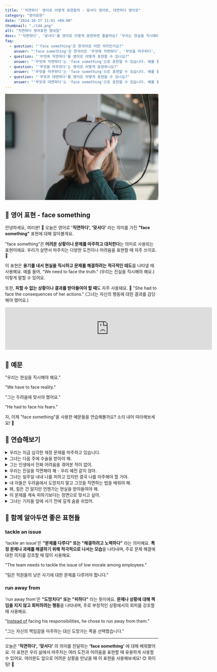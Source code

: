 ```yaml
---
title: "'직면하다' 영어로 어떻게 표현할까 - 맞서다 영어로, 대면하다 영어로"
category: "영어표현"
date: "2024-10-27 11:01 +09:00"
thumbnail: "./144.png"
alt: "직면하다 영어표현 썸네일"
desc: "'직면하다', '맞서다'를 영어로 어떻게 표현하면 좋을까요? '우리는 현실을 직시해야 해요.', '그는 두려움에 맞서야 했어요.' 등을 영어로 표현하는 법을 배워봅시다. 다양한 예문을 통해서 연습하고 본인의 표현으로 만들어 보세요."
faq:
  - question: "'face something'은 한국어로 어떤 의미인가요?"
    answer: "'face something'은 한국어로 '무엇에 직면하다', '무엇을 마주하다', '무엇과 대면하다' 등의 의미로 해석될 수 있습니다. 이는 어려운 상황이나 도전과 마주할 때 사용하는 표현입니다."
  - question: "'무엇에 직면하다'를 영어로 어떻게 표현할 수 있나요?"
    answer: "'무엇에 직면하다'는 'face something'으로 표현할 수 있습니다. 예를 들어, '우리는 어려운 결정에 직면하고 있다'는 'We are facing a difficult decision'로 말할 수 있습니다."
  - question: "'무엇을 마주하다'는 영어로 어떻게 표현하나요?"
    answer: "'무엇을 마주하다'는 'face something'으로 표현할 수 있습니다. 예를 들어, '그는 자신의 두려움과 마주해야 했다'는 'He had to face his fears'로 말할 수 있습니다."
  - question: "'무엇과 대면하다'를 영어로 어떻게 표현할 수 있나요?"
    answer: "'무엇과 대면하다'는 'face something'으로 표현할 수 있습니다. 예를 들어, '우리는 과거의 문제와 대면해야 한다'는 'We need to face the issues of the past'로 표현할 수 있습니다."
---
```


![오큘러스 VR기기를 착용한 여성](./144-1.jpg)

## 🌟 영어 표현 - face something

안녕하세요, 여러분! 👋 오늘은 영어로 **'직면하다', '맞서다'** 라는 의미를 가진 **"face something"** 표현에 대해 알아볼게요.

"face something"은 **어려운 상황이나 문제를 마주하고 대처한다**는 의미로 사용되는 표현이에요. 우리가 살면서 마주치는 다양한 도전이나 어려움을 표현할 때 자주 쓰이죠. 💪

이 표현은 **용기를 내서 현실을 직시하고 문제를 해결하려는 적극적인 태도**를 나타낼 때 사용해요. 예를 들어, "We need to face the truth." (우리는 진실을 직시해야 해요.) 이렇게 말할 수 있어요.

또한, **피할 수 없는 상황이나 결과를 받아들여야 할 때**도 자주 사용돼요. 🎯 "She had to face the consequences of her actions." (그녀는 자신의 행동에 대한 결과를 감당해야 했어요.)

<iframe src="https://ads-partners.coupang.com/widgets.html?id=819055&template=carousel&trackingCode=AF7855282&subId=&width=680&height=140&tsource=" width="680" height="140" frameborder="0" scrolling="no" referrerpolicy="unsafe-url" browsingtopics></iframe>

## 📖 예문

"우리는 현실을 직시해야 해요."

"We have to face reality."

"그는 두려움에 맞서야 했어요."

"He had to face his fears."

자, 이제 "face something"을 사용한 예문들을 연습해볼까요? 소리 내어 따라해보세요! 🚀

## 💬 연습해보기

<details>
<summary>우리는 지금 심각한 재정 문제를 마주하고 있습니다.</summary>
<span>We're facing some <a href="/blog/in-english/146.serious/">serious</a> financial problems right now.</span>
</details>

<details>
<summary>그녀는 다음 주에 수술을 받아야 해.</summary>
<span>She's facing surgery next week.</span>
</details>

<details>
<summary>그는 인생에서 진짜 어려움을 겪어본 적이 없어.</summary>
<span>He's never had to face real hardship in his life.</span>
</details>

<details>
<summary>우리는 진실을 직면해야 해 - 우리 예전 같지 않아.</summary>
<span>We need to face the truth - our relationship isn't working anymore.</span>
</details>

<details>
<summary>그녀는 일주일 내내 나를 피하고 있지만 결국 나를 마주해야 할 거야.</summary>
<span>She's been avoiding me all week, but eventually she'll have to face me.</span>
</details>

<details>
<summary>내 아들은 두려움에서 도망치지 말고 그것을 직면하는 법을 배워야 해.</summary>
<span>My son needs to learn how to face his fears instead of running away from them.</span>
</details>

<details>
<summary>봐, 힘든 건 알지만 언젠가는 현실을 받아들여야 해.</summary>
<span>Look, I know it's <a href="/blog/in-english/183.tough/">tough</a>, but you've got to face reality at some point.</span>
</details>

<details>
<summary>이 문제를 계속 피하기보다는 정면으로 맞서고 싶어.</summary>
<span>I'd rather face this problem [head-on](/blog/in-english/147.head-on/) than keep avoiding it.</span>
</details>

<details>
<summary>그녀는 기자들 앞에 서기 전에 깊게 숨을 쉬었어.</summary>
<span>She took a deep breath before facing the crowd of reporters.</span>
</details>

## 🤝 함께 알아두면 좋은 표현들

### tackle an issue

'tackle an issue'은 **"문제를 다루다" 또는 "해결하려고 노력하다"** 라는 의미예요. **특정 문제나 과제를 해결하기 위해 적극적으로 나서는 모습**을 나타내며, 주로 문제 해결에 대한 의지를 강조할 때 많이 사용해요.

"The team needs to tackle the issue of low morale among employees."

"팀은 직원들의 낮은 사기에 대한 문제를 다루어야 합니다."

### run away from

'run away from'은 **"도망치다" 또는 "피하다"** 라는 뜻이에요. **문제나 상황에 대해 책임을 지지 않고 회피하려는 행동**을 나타내며, 주로 부정적인 상황에서의 회피를 강조할 때 사용해요.

"[Instead of](/blog/in-english/169.instead-of/) facing his responsibilities, he chose to run away from them."

"그는 자신의 책임감을 마주하는 대신 도망가는 쪽을 선택했습니다."

---

오늘은 **'직면하다', '맞서다'** 의 의미를 전달하는 **'face something'** 에 대해 배워봤어요. 이 표현은 우리 삶에서 마주치는 여러 도전과 어려움을 표현할 때 유용하게 사용할 수 있어요. 여러분도 앞으로 어려운 상황을 만났을 때 이 표현을 사용해보세요! 😊 화이팅! 💪
